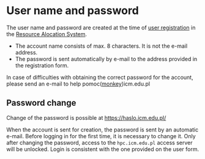 # User name and password

The user name and password are created at the time of 
[user registration](../../System_alokacji_zasobow/zakladanie_konta.en.md) in the [Resource Alocation System](../../System_alokacji_zasobow/wstep_i_definicje.en.md).

- The account name consists of max. 8 characters. It is not the e-mail address.
- The password is sent automatically by e-mail to the address provided in the registration form.

In case of difficulties with obtaining the correct password for the account, please send an e-mail to help pomoc([monkey](https://en.wikipedia.org/wiki/At_sign#Names_in_other_languages))icm.edu.pl

## Password change

Change of the password is possible at <https://haslo.icm.edu.pl/>

When the account is sent for creation, the password is sent by an automatic e-mail.
Before logging in for the first time, it is necessary to change it.
Only after changing the password, access to the `hpc.icm.edu.pl` access server will be unlocked.
Login is consistent with the one provided on the user form.
